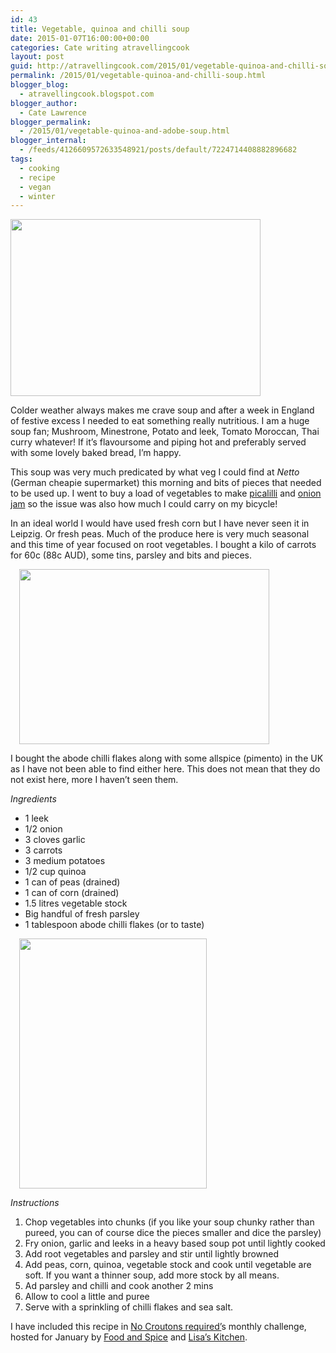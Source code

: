 ```yaml
---
id: 43
title: Vegetable, quinoa and chilli soup
date: 2015-01-07T16:00:00+00:00
categories: Cate writing atravellingcook
layout: post
guid: http://atravellingcook.com/2015/01/vegetable-quinoa-and-chilli-soup.html
permalink: /2015/01/vegetable-quinoa-and-chilli-soup.html
blogger_blog:
  - atravellingcook.blogspot.com
blogger_author:
  - Cate Lawrence
blogger_permalink:
  - /2015/01/vegetable-quinoa-and-adobe-soup.html
blogger_internal:
  - /feeds/4126609572633548921/posts/default/7224714408882896682
tags:
  - cooking
  - recipe
  - vegan
  - winter
---
```








  <a  href="http://2.bp.blogspot.com/-NkErRPIAHqs/VK1AF_mqKSI/AAAAAAAAKWo/iAlL54yajVg/s1600/16036398159_5ecfb1019f_h.jpg"><img class=" aligncenter" src="http://2.bp.blogspot.com/-NkErRPIAHqs/VK1AF_mqKSI/AAAAAAAAKWo/iAlL54yajVg/s1600/16036398159_5ecfb1019f_h.jpg" alt="" width="400" height="283" border="0" /></a>


Colder weather always makes me crave soup and after a week in England of festive excess I needed to eat something really nutritious. I am a huge soup fan; Mushroom, Minestrone, Potato and leek, Tomato Moroccan, Thai curry whatever! If it&#8217;s flavoursome and piping hot and preferably served with some lovely baked bread, I&#8217;m happy.

This soup was very much predicated by what veg I could find at _Netto_ (German cheapie supermarket) this morning and bits of pieces that needed to be used up. I went to buy a load of vegetables to make [picalilli](http://atravellingcook.com/2015/01/picalilli.html "Picalilli") and [onion jam](http://atravellingcook.com/2014/02/edible-gifts-onion-jam.html) so the issue was also how much I could carry on my bicycle!

In an ideal world I would have used fresh corn but I have never seen it in Leipzig. Or fresh peas. Much of the produce here is very much seasonal and this time of year focused on root vegetables. I bought a kilo of carrots for 60c (88c AUD), some tins, parsley and bits and pieces.

<a style="margin-left: 1em; margin-right: 1em; text-align: center;" href="http://1.bp.blogspot.com/-rpfw6c3WTO8/VK1JDh8CKlI/AAAAAAAAKW4/sGfwmx-oFbY/s1600/15602700673_5e4c382c19_h.jpg"><img class=" aligncenter" src="http://1.bp.blogspot.com/-rpfw6c3WTO8/VK1JDh8CKlI/AAAAAAAAKW4/sGfwmx-oFbY/s1600/15602700673_5e4c382c19_h.jpg" alt="" width="400" height="280" border="0" /></a>

I bought the abode chilli flakes along with some allspice (pimento) in the UK as I have not been able to find either here. This does not mean that they do not exist here, more I haven&#8217;t seen them.

_Ingredients_

  * 1 leek
  * 1/2 onion
  * 3 cloves garlic
  * 3 carrots
  * 3 medium potatoes
  * 1/2 cup quinoa
  * 1 can of peas (drained)
  * 1 can of corn (drained)
  * 1.5 litres vegetable stock
  * Big handful of fresh parsley
  * 1 tablespoon abode chilli flakes (or to taste)

<a style="margin-left: 1em; margin-right: 1em; text-align: center;" href="http://3.bp.blogspot.com/-WRvETCC3dAs/VK1JEOJXm6I/AAAAAAAAKW8/XNiMGsyfg70/s1600/16036725517_ef12171d6e_k.jpg"><img class=" aligncenter" src="http://3.bp.blogspot.com/-WRvETCC3dAs/VK1JEOJXm6I/AAAAAAAAKW8/XNiMGsyfg70/s1600/16036725517_ef12171d6e_k.jpg" alt="" width="300" height="400" border="0" /></a>
  
_Instructions_

  1. Chop vegetables into chunks (if you like your soup chunky rather than pureed, you can of course dice the pieces smaller and dice the parsley)
  2. Fry onion, garlic and leeks in a heavy based soup pot until lightly cooked
  3. Add root vegetables and parsley and stir until lightly browned
  4. Add peas, corn, quinoa, vegetable stock and cook until vegetable are soft. If you want a thinner soup, add more stock by all means.
  5. Ad parsley and chilli and cook another 2 mins
  6. Allow to cool a little and puree
  7. Serve with a sprinkling of chilli flakes and sea salt.

I have included this recipe in [No Croutons required&#8217;](http://foodandspice.blogspot.de/)s monthly challenge, hosted for January by [Food and Spice](http://foodandspice.blogspot.de/) and [Lisa&#8217;s Kitchen](http://www.tinnedtomatoes.com/).